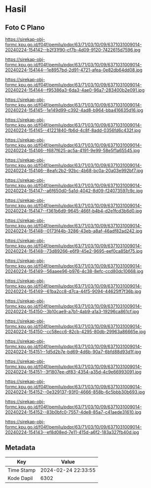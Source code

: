 # Hasil

## Foto C Plano

https://sirekap-obj-formc.kpu.go.id/f04f/pemilu/pdpr/63/71/03/10/09/6371031009014-20240224-154142--b2f31f90-cf7b-4d09-9120-7422615d7596.jpg

https://sirekap-obj-formc.kpu.go.id/f04f/pemilu/pdpr/63/71/03/10/09/6371031009014-20240224-154144--1e8957bd-2d91-4721-afea-0e82db64dd08.jpg

https://sirekap-obj-formc.kpu.go.id/f04f/pemilu/pdpr/63/71/03/10/09/6371031009014-20240224-154144--f95386a3-6da3-4ae0-96a7-283400b2e091.jpg

https://sirekap-obj-formc.kpu.go.id/f04f/pemilu/pdpr/63/71/03/10/09/6371031009014-20240224-154145--1e149d99-c392-4ad8-b964-bba416635d16.jpg

https://sirekap-obj-formc.kpu.go.id/f04f/pemilu/pdpr/63/71/03/10/09/6371031009014-20240224-154145--41221840-fb6d-4c8f-8add-0356fd6c432f.jpg

https://sirekap-obj-formc.kpu.go.id/f04f/pemilu/pdpr/63/71/03/10/09/6371031009014-20240224-154146--f687f625-ac5a-4191-9e99-58e5f1a65545.jpg

https://sirekap-obj-formc.kpu.go.id/f04f/pemilu/pdpr/63/71/03/10/09/6371031009014-20240224-154146--8eafc2b2-92bc-4b68-bc0a-20a03e992bf7.jpg

https://sirekap-obj-formc.kpu.go.id/f04f/pemilu/pdpr/63/71/03/10/09/6371031009014-20240224-154147--a6f650d0-5a1d-4042-8d09-f24073597c9c.jpg

https://sirekap-obj-formc.kpu.go.id/f04f/pemilu/pdpr/63/71/03/10/09/6371031009014-20240224-154147--f361b6d9-9645-466f-b4b4-d2e1fcd3b6d0.jpg

https://sirekap-obj-formc.kpu.go.id/f04f/pemilu/pdpr/63/71/03/10/09/6371031009014-20240224-154148--0173f44b-3286-43eb-a8af-46adf82ad242.jpg

https://sirekap-obj-formc.kpu.go.id/f04f/pemilu/pdpr/63/71/03/10/09/6371031009014-20240224-154148--73d89266-e6f9-45e2-9695-eef0ca85bf75.jpg

https://sirekap-obj-formc.kpu.go.id/f04f/pemilu/pdpr/63/71/03/10/09/6371031009014-20240224-154149--56aaee96-b976-4c38-8efc-ccd80dc10668.jpg

https://sirekap-obj-formc.kpu.go.id/f04f/pemilu/pdpr/63/71/03/10/09/6371031009014-20240224-154149--61ba2cc8-d7ca-44f5-9094-44625ff7f36b.jpg

https://sirekap-obj-formc.kpu.go.id/f04f/pemilu/pdpr/63/71/03/10/09/6371031009014-20240224-154150--3b10cae9-a7b1-4ab9-a1a3-19296ca861cf.jpg

https://sirekap-obj-formc.kpu.go.id/f04f/pemilu/pdpr/63/71/03/10/09/6371031009014-20240224-154150--cc58ecc6-82cb-4295-80db-29963a86665e.jpg

https://sirekap-obj-formc.kpu.go.id/f04f/pemilu/pdpr/63/71/03/10/09/6371031009014-20240224-154151--1d5d2b7e-bd69-4d6b-90a7-6bfd88d93d1f.jpg

https://sirekap-obj-formc.kpu.go.id/f04f/pemilu/pdpr/63/71/03/10/09/6371031009014-20240224-154151--3f1807ee-df83-4354-a35d-4c9e66993091.jpg

https://sirekap-obj-formc.kpu.go.id/f04f/pemilu/pdpr/63/71/03/10/09/6371031009014-20240224-154152--0e329137-93f0-4666-858b-6c5bbb30b693.jpg

https://sirekap-obj-formc.kpu.go.id/f04f/pemilu/pdpr/63/71/03/10/09/6371031009014-20240224-154152--83b0bfc0-7557-4de8-85a7-c41aede31610.jpg

https://sirekap-obj-formc.kpu.go.id/f04f/pemilu/pdpr/63/71/03/10/09/6371031009014-20240224-154143--ef8d08ed-7e11-415d-a6f2-183a327fb40d.jpg


## Metadata

| Key        | Value               |
| ---------- | ------------------- |
| Time Stamp | 2024-02-24 22:33:55 |
| Kode Dapil | 6302                |



